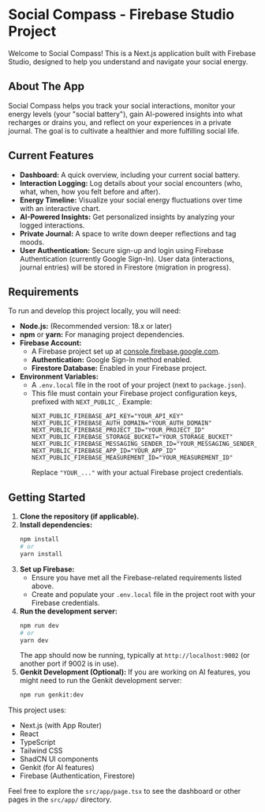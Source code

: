 
# Social Compass - Firebase Studio Project

Welcome to Social Compass! This is a Next.js application built with Firebase Studio, designed to help you understand and navigate your social energy.

## About The App

Social Compass helps you track your social interactions, monitor your energy levels (your "social battery"), gain AI-powered insights into what recharges or drains you, and reflect on your experiences in a private journal. The goal is to cultivate a healthier and more fulfilling social life.

## Current Features

*   **Dashboard:** A quick overview, including your current social battery.
*   **Interaction Logging:** Log details about your social encounters (who, what, when, how you felt before and after).
*   **Energy Timeline:** Visualize your social energy fluctuations over time with an interactive chart.
*   **AI-Powered Insights:** Get personalized insights by analyzing your logged interactions.
*   **Private Journal:** A space to write down deeper reflections and tag moods.
*   **User Authentication:** Secure sign-up and login using Firebase Authentication (currently Google Sign-In). User data (interactions, journal entries) will be stored in Firestore (migration in progress).

## Requirements

To run and develop this project locally, you will need:

*   **Node.js:** (Recommended version: 18.x or later)
*   **npm** or **yarn:** For managing project dependencies.
*   **Firebase Account:**
    *   A Firebase project set up at [console.firebase.google.com](https://console.firebase.google.com).
    *   **Authentication:** Google Sign-In method enabled.
    *   **Firestore Database:** Enabled in your Firebase project.
*   **Environment Variables:**
    *   A `.env.local` file in the root of your project (next to `package.json`).
    *   This file must contain your Firebase project configuration keys, prefixed with `NEXT_PUBLIC_`. Example:
        ```env
        NEXT_PUBLIC_FIREBASE_API_KEY="YOUR_API_KEY"
        NEXT_PUBLIC_FIREBASE_AUTH_DOMAIN="YOUR_AUTH_DOMAIN"
        NEXT_PUBLIC_FIREBASE_PROJECT_ID="YOUR_PROJECT_ID"
        NEXT_PUBLIC_FIREBASE_STORAGE_BUCKET="YOUR_STORAGE_BUCKET"
        NEXT_PUBLIC_FIREBASE_MESSAGING_SENDER_ID="YOUR_MESSAGING_SENDER_ID"
        NEXT_PUBLIC_FIREBASE_APP_ID="YOUR_APP_ID"
        NEXT_PUBLIC_FIREBASE_MEASUREMENT_ID="YOUR_MEASUREMENT_ID"
        ```
        Replace `"YOUR_..."` with your actual Firebase project credentials.

## Getting Started

1.  **Clone the repository (if applicable).**
2.  **Install dependencies:**
    ```bash
    npm install
    # or
    yarn install
    ```
3.  **Set up Firebase:**
    *   Ensure you have met all the Firebase-related requirements listed above.
    *   Create and populate your `.env.local` file in the project root with your Firebase credentials.
4.  **Run the development server:**
    ```bash
    npm run dev
    # or
    yarn dev
    ```
    The app should now be running, typically at `http://localhost:9002` (or another port if 9002 is in use).
5.  **Genkit Development (Optional):**
    If you are working on AI features, you might need to run the Genkit development server:
    ```bash
    npm run genkit:dev
    ```

This project uses:
*   Next.js (with App Router)
*   React
*   TypeScript
*   Tailwind CSS
*   ShadCN UI components
*   Genkit (for AI features)
*   Firebase (Authentication, Firestore)

Feel free to explore the `src/app/page.tsx` to see the dashboard or other pages in the `src/app/` directory.

